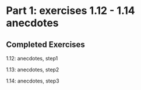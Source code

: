 # Part 1: exercises 1.12 - 1.14 anecdotes

## Completed Exercises
 1.12: anecdotes, step1

 1.13: anecdotes, step2
 
 1.14: anecdotes, step3